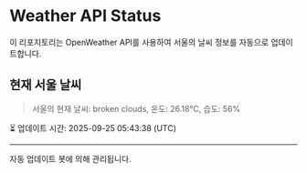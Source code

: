 
# Weather API Status

이 리포지토리는 OpenWeather API를 사용하여 서울의 날씨 정보를 자동으로 업데이트합니다.

## 현재 서울 날씨
> 서울의 현재 날씨: broken clouds, 온도: 26.18°C, 습도: 56%

⏳ 업데이트 시간: 2025-09-25 05:43:38 (UTC)

---
자동 업데이트 봇에 의해 관리됩니다.
